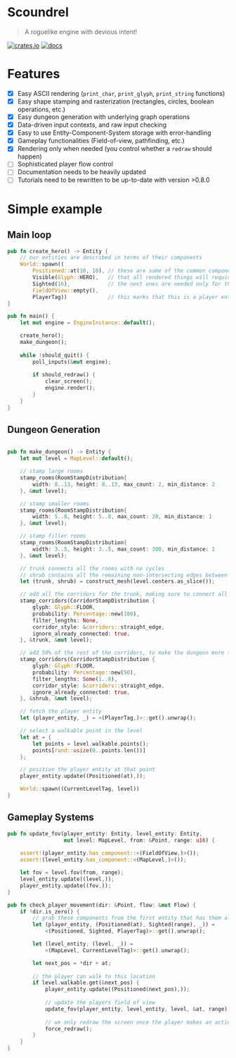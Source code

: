 # Scoundrel
> A roguelike engine with devious intent!

[![crates.io](https://img.shields.io/crates/v/scoundrel.svg)](https://crates.io/crates/scoundrel)
[![docs](https://docs.rs/scoundrel/badge.svg)](http://docs.rs/scoundrel/)

# Features

- [x] Easy ASCII rendering (`print_char`, `print_glyph`, `print_string` functions)
- [x] Easy shape stamping and rasterization (rectangles, circles, boolean operations, etc.)
- [x] Easy dungeon generation with underlying graph operations
- [x] Data-driven input contexts, and raw input checking
- [x] Easy to use Entity-Component-System storage with error-handling
- [x] Gameplay functionalities (Field-of-view, pathfinding, etc.)
- [x] Rendering only when needed (you control whether a `redraw` should happen)
- [ ] Sophisticated player flow control
- [ ] Documentation needs to be heavily updated
- [ ] Tutorials need to be rewritten to be up-to-date with version >0.8.0

# Simple example

## Main loop

```rust
pub fn create_hero() -> Entity {
    // our entities are described in terms of their components
    World::spawn((
        Positioned::at(10, 10), // these are some of the common components
        Visible(Glyph::HERO),   // that all rendered things will require
        Sighted(16),            // the next ones are needed only for things with sight
        FieldOfView::empty(),
        PlayerTag))             // this marks that this is a player entity
}

pub fn main() {
    let mut engine = EngineInstance::default();

    create_hero();
    make_dungeon();
    
    while !should_quit() {
        poll_inputs(&mut engine);
        
        if should_redraw() {
            clear_screen();
            engine.render();
        }
    }
}
```

## Dungeon Generation

```rust

pub fn make_dungeon() -> Entity {
    let mut level = MapLevel::default();

    // stamp large rooms
    stamp_rooms(RoomStampDistribution{ 
        width: 8..13, height: 8..13, max_count: 2, min_distance: 2 
    }, &mut level);

    // stamp smaller rooms
    stamp_rooms(RoomStampDistribution{ 
        width: 5..8, height: 5..8, max_count: 20, min_distance: 1 
    }, &mut level);

    // stamp filler rooms
    stamp_rooms(RoomStampDistribution{ 
        width: 3..5, height: 3..5, max_count: 300, min_distance: 1 
    }, &mut level);

    // trunk connects all the rooms with no cycles
    // shrub contains all the remaining non-intersecting edges between rooms
    let (trunk, shrub) = construct_mesh(level.centers.as_slice());

    // add all the corridors for the trunk, making sure to connect all the rooms
    stamp_corridors(CorridorStampDistribution {
        glyph: Glyph::FLOOR,
        probability: Percentage::new(100),
        filter_lengths: None,
        corridor_style: &corridors::straight_edge,
        ignore_already_connected: true,
    }, &trunk, &mut level);

    // add 50% of the rest of the corridors, to make the dungeon more fun
    stamp_corridors(CorridorStampDistribution {
        glyph: Glyph::FLOOR,
        probability: Percentage::new(50),
        filter_lengths: Some(1..8),
        corridor_style: &corridors::straight_edge,
        ignore_already_connected: true,
    }, &shrub, &mut level);

    // fetch the player entity
    let (player_entity, _) = <(PlayerTag,)>::get().unwrap();

    // select a walkable point in the level
    let at = {
        let points = level.walkable.points();
        points[rand::usize(0..points.len())]
    };

    // position the player entity at that point
    player_entity.update((Positioned(at),));

    World::spawn((CurrentLevelTag, level))
}
```

## Gameplay Systems

```rust
pub fn update_fov(player_entity: Entity, level_entity: Entity, 
                  mut level: MapLevel, from: &Point, range: u16) {
    
    assert!(player_entity.has_component::<(FieldOfView,)>());
    assert!(level_entity.has_component::<(MapLevel,)>());

    let fov = level.fov(from, range);
    level_entity.update((level,));
    player_entity.update((fov,));
}

pub fn check_player_movement(dir: &Point, flow: &mut Flow) {
    if !dir.is_zero() {
        // grab these components from the first entity that has them all
        let (player_entity, (Positioned(at), Sighted(range), _)) = 
            <(Positioned, Sighted, PlayerTag)>::get().unwrap();

        let (level_entity, (level, _)) = 
            <(MapLevel, CurrentLevelTag)>::get().unwrap();

        let next_pos = *dir + at;
        
        // the player can walk to this location
        if level.walkable.get(&next_pos) {
            player_entity.update((Positioned(next_pos),));
            
            // update the players field of view
            update_fov(player_entity, level_entity, level, &at, range);
            
            // we only redraw the screen once the player makes an action
            force_redraw();
        }
    }
}
```